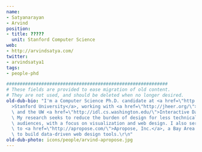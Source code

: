 ```yaml
---
name:
- Satyanarayan
- Arvind
position:
- title: ?????
  unit: Stanford Computer Science
web:
- http://arvindsatya.com/
twitter:
- arvindsatya1
tags:
- people-phd

############################################################
# These fields are provided to ease migration of old content.
# They are not used, and should be deleted when no longer desired.
old-dub-bio: "I'm a Computer Science Ph.D. candidate at <a href=\"http://cs.stanford.edu/\"\
  >Stanford University</a>, working with <a href=\"http://jheer.org/\">Jeff Heer</a>\
  \ and the UW <a href=\"http://idl.cs.washington.edu/\">Interactive Data Lab</a>.\
  \ My research seeks to reduce the burden of design for less technical &amp; non-expert\
  \ audiences, with a focus on visualization and web design. I also serve as an advisor\
  \ to <a href=\"http://apropose.com/\">Apropose, Inc.</a>, a Bay Area startup I co-founded\
  \ to build data-driven web design tools.\r\n"
old-dub-photo: icons/people/arvind-apropose.jpg
---
```

